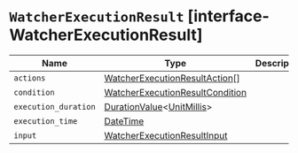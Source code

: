 # `WatcherExecutionResult` [interface-WatcherExecutionResult]

| Name | Type | Description |
| - | - | - |
| `actions` | [WatcherExecutionResultAction](./WatcherExecutionResultAction.md)[] | &nbsp; |
| `condition` | [WatcherExecutionResultCondition](./WatcherExecutionResultCondition.md) | &nbsp; |
| `execution_duration` | [DurationValue](./DurationValue.md)<[UnitMillis](./UnitMillis.md)> | &nbsp; |
| `execution_time` | [DateTime](./DateTime.md) | &nbsp; |
| `input` | [WatcherExecutionResultInput](./WatcherExecutionResultInput.md) | &nbsp; |

